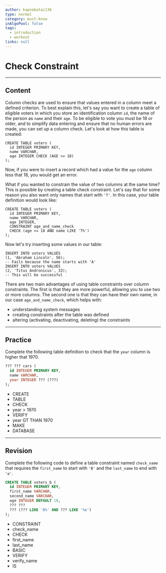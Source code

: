 ```yaml
---
author: kapnobatai136
type: normal
category: must-know
inAlgoPool: false
tags:
  - introduction
  - workout
links: null
---
```


# Check Constraint


---

## Content

Column checks are used to ensure that values entered in a column meet a defined criterion. To best explain this, let's say you want to create a table of eligible voters in which you store an identification column `id`, the name of the person as `name` and their `age`. To be eligible to vote you must be 18 or older, and to simplify data entering and ensure that no human errors are made, you can set up a column check. Let's look at how this table is created:

```plain-text
CREATE TABLE voters (
  id INTEGER PRIMARY KEY,
  name VARCHAR,
  age INTEGER CHECK (AGE >= 18)
);
```

Now, if you were to insert a record which had a value for the `age` column less that 18, you would get an error. 

What if you wanted to constrain the value of two columns at the same time? This is possible by creating a table check constraint. Let's say that for some reason you also want only names that start with `'T'`. In this case, your table definition would look like:

```plain-text
CREATE TABLE voters (
  id INTEGER PRIMARY KEY,
  name VARCHAR,
  age INTEGER,
  CONSTRAINT age_and_name_check 
  CHECK (age >= 18 AND name LIKE 'T%')
);
```

Now let's try inserting some values in our table:

```plain-text
INSERT INTO voters VALUES 
(1, 'Abraham Lincoln', 56);
-- Fails because the name starts with 'A'
INSERT INTO voters VALUES 
(2, 'Titus Andronicus', 33);
-- This will be successful
```

There are two main advantages of using table constraints over column constraints. The first is that they are more powerful, allowing you to use two or more columns. The second one is that they can have their own name, in our case `age_and_name_check`, which helps with:

- understanding system messages
- creating constraints after the table was defined
- altering (activating, deactivating, deleting) the constraints


---

## Practice

Complete the following table definition to check that the `year` column is higher that 1970.

```sql
??? ??? cars (
  id INTEGER PRIMARY KEY,
  name VARCHAR,
  year INTEGER ??? (???)
);
```

- CREATE
- TABLE
- CHECK
- year > 1970
- VERIFY
- year GT THAN 1970
- MAKE
- DATABASE


---

## Revision

Complete the following code to define a table constraint named `check_name` that requires the `first_name` to start with `'B'` and the `last_name` to end with `'e'`.

```sql
CREATE TABLE voters_b (
  id INTEGER PRIMARY KEY,
  first_name VARCHAR,
  second_name VARCHAR,
  age INTEGER DEFAULT 18,
  ??? ??? 
  ??? (??? LIKE 'B%' AND ??? LIKE '%e')
);
```

- CONSTRAINT
- check_name
- CHECK
- first_name
- last_name
- BASIC
- VERIFY
- verify_name
- IS
